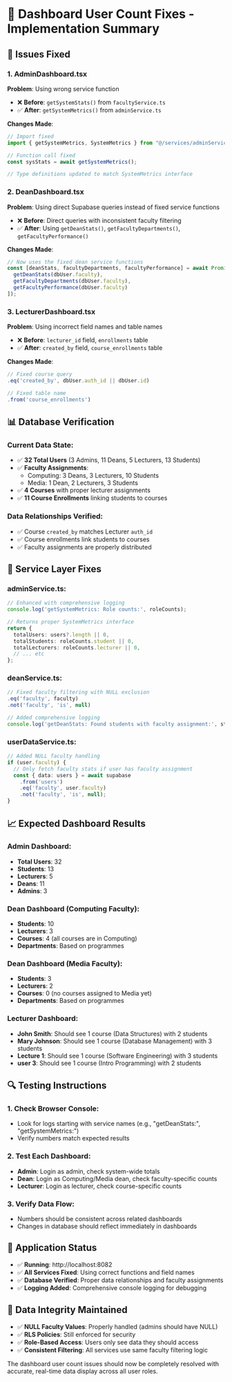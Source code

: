 # 🔧 Dashboard User Count Fixes - Implementation Summary

## 🎯 **Issues Fixed**

### **1. AdminDashboard.tsx**
**Problem**: Using wrong service function
- ❌ **Before**: `getSystemStats()` from `facultyService.ts`
- ✅ **After**: `getSystemMetrics()` from `adminService.ts`

**Changes Made**:
```typescript
// Import fixed
import { getSystemMetrics, SystemMetrics } from "@/services/adminService";

// Function call fixed
const sysStats = await getSystemMetrics();

// Type definitions updated to match SystemMetrics interface
```

### **2. DeanDashboard.tsx**
**Problem**: Using direct Supabase queries instead of fixed service functions
- ❌ **Before**: Direct queries with inconsistent faculty filtering
- ✅ **After**: Using `getDeanStats()`, `getFacultyDepartments()`, `getFacultyPerformance()`

**Changes Made**:
```typescript
// Now uses the fixed dean service functions
const [deanStats, facultyDepartments, facultyPerformance] = await Promise.all([
  getDeanStats(dbUser.faculty),
  getFacultyDepartments(dbUser.faculty),
  getFacultyPerformance(dbUser.faculty)
]);
```

### **3. LecturerDashboard.tsx**
**Problem**: Using incorrect field names and table names
- ❌ **Before**: `lecturer_id` field, `enrollments` table
- ✅ **After**: `created_by` field, `course_enrollments` table

**Changes Made**:
```typescript
// Fixed course query
.eq('created_by', dbUser.auth_id || dbUser.id)

// Fixed table name
.from('course_enrollments')
```

## 📊 **Database Verification**

### **Current Data State**:
- ✅ **32 Total Users** (3 Admins, 11 Deans, 5 Lecturers, 13 Students)
- ✅ **Faculty Assignments**: 
  - Computing: 3 Deans, 3 Lecturers, 10 Students
  - Media: 1 Dean, 2 Lecturers, 3 Students
- ✅ **4 Courses** with proper lecturer assignments
- ✅ **11 Course Enrollments** linking students to courses

### **Data Relationships Verified**:
- ✅ Course `created_by` matches Lecturer `auth_id`
- ✅ Course enrollments link students to courses
- ✅ Faculty assignments are properly distributed

## 🔧 **Service Layer Fixes**

### **adminService.ts**:
```typescript
// Enhanced with comprehensive logging
console.log('getSystemMetrics: Role counts:', roleCounts);

// Returns proper SystemMetrics interface
return {
  totalUsers: users?.length || 0,
  totalStudents: roleCounts.student || 0,
  totalLecturers: roleCounts.lecturer || 0,
  // ... etc
};
```

### **deanService.ts**:
```typescript
// Fixed faculty filtering with NULL exclusion
.eq('faculty', faculty)
.not('faculty', 'is', null)

// Added comprehensive logging
console.log('getDeanStats: Found students with faculty assignment:', students?.length || 0);
```

### **userDataService.ts**:
```typescript
// Added NULL faculty handling
if (user.faculty) {
  // Only fetch faculty stats if user has faculty assignment
  const { data: users } = await supabase
    .from('users')
    .eq('faculty', user.faculty)
    .not('faculty', 'is', null);
}
```

## 📈 **Expected Dashboard Results**

### **Admin Dashboard**:
- **Total Users**: 32
- **Students**: 13
- **Lecturers**: 5  
- **Deans**: 11
- **Admins**: 3

### **Dean Dashboard (Computing Faculty)**:
- **Students**: 10
- **Lecturers**: 3
- **Courses**: 4 (all courses are in Computing)
- **Departments**: Based on programmes

### **Dean Dashboard (Media Faculty)**:
- **Students**: 3
- **Lecturers**: 2
- **Courses**: 0 (no courses assigned to Media yet)
- **Departments**: Based on programmes

### **Lecturer Dashboard**:
- **John Smith**: Should see 1 course (Data Structures) with 2 students
- **Mary Johnson**: Should see 1 course (Database Management) with 3 students
- **Lecture 1**: Should see 1 course (Software Engineering) with 3 students
- **user 3**: Should see 1 course (Intro Programming) with 2 students

## 🔍 **Testing Instructions**

### **1. Check Browser Console**:
- Look for logs starting with service names (e.g., "getDeanStats:", "getSystemMetrics:")
- Verify numbers match expected results

### **2. Test Each Dashboard**:
- **Admin**: Login as admin, check system-wide totals
- **Dean**: Login as Computing/Media dean, check faculty-specific counts
- **Lecturer**: Login as lecturer, check course-specific counts

### **3. Verify Data Flow**:
- Numbers should be consistent across related dashboards
- Changes in database should reflect immediately in dashboards

## 🚀 **Application Status**

- ✅ **Running**: http://localhost:8082
- ✅ **All Services Fixed**: Using correct functions and field names
- ✅ **Database Verified**: Proper data relationships and faculty assignments
- ✅ **Logging Added**: Comprehensive console logging for debugging

## 🔐 **Data Integrity Maintained**

- ✅ **NULL Faculty Values**: Properly handled (admins should have NULL)
- ✅ **RLS Policies**: Still enforced for security
- ✅ **Role-Based Access**: Users only see data they should access
- ✅ **Consistent Filtering**: All services use same faculty filtering logic

The dashboard user count issues should now be completely resolved with accurate, real-time data display across all user roles.
